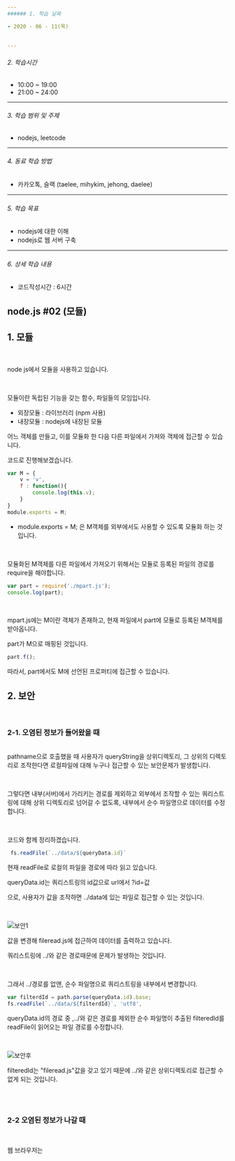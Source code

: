 ```yaml
---
###### 1. 학습 날짜

- 2020 - 06 - 11(목)
 

---
```


###### 2. 학습시간

- 10:00 ~ 19:00
- 21:00 ~ 24:00

---

###### 3. 학습 범위 및 주제

- nodejs, leetcode

---

###### 4. 동료 학습 방법 

- 카카오톡, 슬랙 (taelee, mihykim, jehong, daelee)

---

###### 5. 학습 목표 

- nodejs에 대한 이해
- nodejs로 웹 서버 구축

---

###### 6. 상세 학습 내용

- 코드작성시간 :  6시간

## node.js #02 (모듈)





## 1. 모듈

<br>

node js에서 모듈을 사용하고 있습니다.

<br>

모듈이란 독립된 기능을 갖는 함수, 파일들의 모임입니다.

- 외장모듈 : 라이브러리 (npm 사용)
- 내장모듈 : nodejs에 내장된 모듈



어느 객체를 만들고, 이를 모듈화 한 다음 다른 파일에서 가져와 객체에 접근할 수 있습니다.

코드로 진행해보겠습니다.



```javascript
var M = {
	v = 'v',
	f : function(){
		console.log(this.v);
	}
}
module.exports = M;
```

- module.exports = M; 은 M객체를 외부에서도 사용할 수 있도록 모듈화 하는 것입니다.

<br>

모듈화된 M객체를 다른 파일에서 가져오기 위해서는 모듈로 등록된 파일의 경로를 require을 해야합니다.

```javascript
var part = require('./mpart.js');
console.log(part);
```

<br>

mpart.js에는 M이란 객체가 존재하고, 현재 파일에서 part에 모듈로 등록된 M객체를 받아옵니다.

part가 M으로 매핑된 것입니다.

```javascript
part.f();
```

따라서, part에서도 M에 선언된 프로퍼티에 접근할 수 있습니다.









## 2. 보안

<br>

### 2-1. 오염된 정보가 들어왔을 때

<br>pathname으로 호출했을 때 사용자가 queryString을 상위디렉토리, 그 상위의 디렉토리로 조작한다면 로컬파일에 대해 누구나 접근할 수 있는 보안문제가 발생합니다.

 <br>

그렇다면 내부(서버)에서 가리키는 경로를 제외하고 외부에서 조작할 수 있는 쿼리스트링에 대해 상위 디렉토리로 넘어갈 수 없도록, 내부에서 순수 파일명으로 데이터를 수정합니다.

<br>

코드와 함께 정리하겠습니다.

```javascript
 fs.readFile(`../data/${queryData.id}`
```

현재 readFile로 로컬의 파일을 경로에 따라 읽고 있습니다.

queryData.id는 쿼리스트링의 id값으로 url에서 ?id=값

으로, 사용자가 값을 조작하면 ../data에 있는 파일로 접근할 수 있는 것입니다.

<br>

![보안1](https://user-images.githubusercontent.com/55486644/84349780-05be9480-abf3-11ea-9208-79eeb9ab257b.JPG)

값을 변경해 fileread.js에 접근하여 데이터를 출력하고 있습니다.

쿼리스트링에 ../와 같은 경로때문에 문제가 발생하는 것입니다.

<br>

그래서 ../경로를 없앤, 순수 파일명으로 쿼리스트링을 내부에서 변경합니다.

```javascript
var filterdId = path.parse(queryData.id).base;
fs.readFile(`../data/${filterdId}`, 'utf8',
```

queryData.id의 경로 중 ,../와 같은 경로를 제외한 순수 파일명이 추출된 filteredId를 readFile이 읽어오는 파일 경로를 수정합니다.

<br>

![보안후](https://user-images.githubusercontent.com/55486644/84349782-06efc180-abf3-11ea-9d31-9a46e83c4879.JPG)

filteredId는 "fileread.js"값을 갖고 있기 때문에 ../와 같은 상위디렉토리로 접근할 수 없게 되는 것입니다.

<br>

<br>



### 2-2 오염된 정보가 나갈 때

<br>

웹 브라우저는 <script>태그에 속한 내용을 수행합니다.

create를 해서 XSS란 제목의

```javascript
<script>
	alert('merong');
</script>
```

내용을 작성하면, HTML내 스크립트가 생성되며 해당 내용을 웹브라우저가 수행합니다.

<br>

만약 이 스크립트내용이 alert가 심각한 내용이 작성된다면 문제가 발생할 수 밖에 없습니다.

이를 해결해봅시다.

<br>

스크립트의 <를 HTML이 문자 그대로 해석하도록 만들어 봅니다.

```scr
&lt;script&gt;
alert('merong');
&lt/script&gt;
```

이렇게 수동으로 <, >를 문자 그대로 표현하는 방법이 있습니다. 그러나 이는 효율적이지 않습니다.

<br>

다른 많은 방법이 있겠지만 npm을 사용해 다른 모듈을 불러오는 방법을 사용해봅니다.

<br>

#### 모듈 설치하기

[npm 모듈 사이트](www.npmjs.com)

해당 사이트에서 모듈을 찾아 사용하는 방법입니다.



먼저, npm 사용을 위해 초기화해줍니다.

```
npm init
```

나오는 입력창에 대해서 일단, 엔터로 모두 진행합니다.

모든 초기화가 진행되면 package.json이란 파일이 생성되며, 이제 npm을 이용해 모듈을 다운받기 위한 준비가 끝납니다!

<br>

```
npm install -S sanitze-html // 현재 패키지에 설치
npm install -g //컴퓨터 전역에 설치
```



<br>

설치가 끝나고 package.json을 열어보면 dependency에 라이브러리가 추가된 것을 확인할 수 있습니다.

<br>

#### 모듈 사용하기

<br>

설치가 완료된 sanitize-html은 모듈이기 때문에 위에서 한 모듈을 불러옵니다.

```javascript
var sanitizeHtml = require('sanitize-html');
```

<br>

해당 모듈 사용법은 npm 사이트에 명시되어 있으니 그대로 사용해줍니다.

```javascript
var clean = sanitizeHtml(dirty);
```

우리가 변경해야할 오염데이터는 상세보기페이지의 title, description이기때문에 해당 데이터를 clean하게 적용합니다.

```javascript
 var sanitizedTitle = sanitizeHtml(title);
var sanitizedDescription = sanitizeHtml(description);
```

<br>

적용 후 실행해보면 스크립트 태그가 적용되지 않는 것을 확인할 수 있습니다.



모든 태그를 적용시키지 않을 수도 있고 옵션을 사용하면 적용시킬 수 있습니다.



---

###### 7. 학습 내용에 대한 개인적인 총평

- js에 대해 이해할 수 있었다. 메소드와 함수에 대해 구분하여 사용하지 않았었다. 객체 안에 포함된 함수를 메소드라하고, 독립적으로 선언된 것을 함수라 한다.
- 웹의 보안을 지금까지 신경쓰지 않았는데 생각보다 다양한 문제가 있었다. GET방식으로 사용자가 쿼리스트링을 조작하면 서버의 상위 디렉토리로 넘어가 아무 파일에 접근할 수 있다. 이를 막기위해 개발자는 쿼리스트링에 대해 보안을 신경써야한다는 점을 알게되었다.

###### 8. 다음 학습 계획

- nodejs express 완강
- nodejs, 데이터베이스 실습
- leetcode
- 웹스톰 플러그인